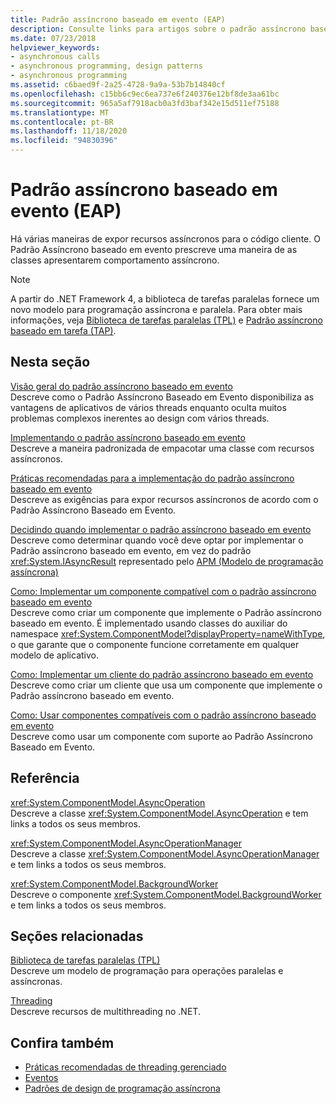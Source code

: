 ```yaml
---
title: Padrão assíncrono baseado em evento (EAP)
description: Consulte links para artigos sobre o padrão assíncrono baseado em evento (EAP) no .NET, como implementação, práticas recomendadas, implementação de um cliente EAP e muito mais.
ms.date: 07/23/2018
helpviewer_keywords:
- asynchronous calls
- asynchronous programming, design patterns
- asynchronous programming
ms.assetid: c6baed9f-2a25-4728-9a9a-53b7b14840cf
ms.openlocfilehash: c15bb6c9ec6ea737e6f240376e12bf8de3aa61bc
ms.sourcegitcommit: 965a5af7918acb0a3fd3baf342e15d511ef75188
ms.translationtype: MT
ms.contentlocale: pt-BR
ms.lasthandoff: 11/18/2020
ms.locfileid: "94830396"
---
```

# <a name="event-based-asynchronous-pattern-eap"></a>Padrão assíncrono baseado em evento (EAP)

Há várias maneiras de expor recursos assíncronos para o código cliente. O Padrão Assíncrono baseado em evento prescreve uma maneira de as classes apresentarem comportamento assíncrono.  
  
> [!NOTE]
> A partir do .NET Framework 4, a biblioteca de tarefas paralelas fornece um novo modelo para programação assíncrona e paralela. Para obter mais informações, veja [Biblioteca de tarefas paralelas (TPL)](../parallel-programming/task-parallel-library-tpl.md) e [Padrão assíncrono baseado em tarefa (TAP)](task-based-asynchronous-pattern-tap.md).
  
## <a name="in-this-section"></a>Nesta seção

 [Visão geral do padrão assíncrono baseado em evento](event-based-asynchronous-pattern-overview.md)  
 Descreve como o Padrão Assíncrono Baseado em Evento disponibiliza as vantagens de aplicativos de vários threads enquanto oculta muitos problemas complexos inerentes ao design com vários threads.  
  
 [Implementando o padrão assíncrono baseado em evento](implementing-the-event-based-asynchronous-pattern.md)  
 Descreve a maneira padronizada de empacotar uma classe com recursos assíncronos.  
  
 [Práticas recomendadas para a implementação do padrão assíncrono baseado em evento](best-practices-for-implementing-the-event-based-asynchronous-pattern.md)  
 Descreve as exigências para expor recursos assíncronos de acordo com o Padrão Assíncrono Baseado em Evento.  
  
 [Decidindo quando implementar o padrão assíncrono baseado em evento](deciding-when-to-implement-the-event-based-asynchronous-pattern.md)  
 Descreve como determinar quando você deve optar por implementar o Padrão assíncrono baseado em evento, em vez do padrão <xref:System.IAsyncResult> representado pelo [APM (Modelo de programação assíncrona)](asynchronous-programming-model-apm.md)
  
 [Como: Implementar um componente compatível com o padrão assíncrono baseado em evento](component-that-supports-the-event-based-asynchronous-pattern.md)  
 Descreve como criar um componente que implemente o Padrão assíncrono baseado em evento. É implementado usando classes do auxiliar do namespace <xref:System.ComponentModel?displayProperty=nameWithType>, o que garante que o componente funcione corretamente em qualquer modelo de aplicativo.  

 [Como: Implementar um cliente do padrão assíncrono baseado em evento](how-to-implement-a-client-of-the-event-based-asynchronous-pattern.md)  
 Descreve como criar um cliente que usa um componente que implemente o Padrão assíncrono baseado em evento.
  
 [Como: Usar componentes compatíveis com o padrão assíncrono baseado em evento](how-to-use-components-that-support-the-event-based-asynchronous-pattern.md)  
 Descreve como usar um componente com suporte ao Padrão Assíncrono Baseado em Evento.  
  
## <a name="reference"></a>Referência

 <xref:System.ComponentModel.AsyncOperation>  
 Descreve a classe <xref:System.ComponentModel.AsyncOperation> e tem links a todos os seus membros.  
  
 <xref:System.ComponentModel.AsyncOperationManager>  
 Descreve a classe <xref:System.ComponentModel.AsyncOperationManager> e tem links a todos os seus membros.  
  
 <xref:System.ComponentModel.BackgroundWorker>  
 Descreve o componente <xref:System.ComponentModel.BackgroundWorker> e tem links a todos os seus membros.  
  
## <a name="related-sections"></a>Seções relacionadas

 [Biblioteca de tarefas paralelas (TPL)](../parallel-programming/task-parallel-library-tpl.md)  
 Descreve um modelo de programação para operações paralelas e assíncronas.  
  
 [Threading](../threading/index.md)  
 Descreve recursos de multithreading no .NET.  
  
## <a name="see-also"></a>Confira também

- [Práticas recomendadas de threading gerenciado](../threading/managed-threading-best-practices.md)
- [Eventos](../events/index.md)
- [Padrões de design de programação assíncrona](index.md)
